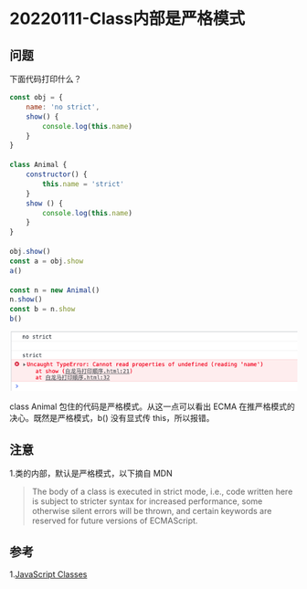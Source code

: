 # 20220111-Class内部是严格模式

## 问题

下面代码打印什么？

```JavaScript
const obj = {
	name: 'no strict',
	show() {
		console.log(this.name)
	}
}

class Animal {
	constructor() {
		this.name = 'strict'
	}
	show () {
		console.log(this.name)
	}
}

obj.show()
const a = obj.show
a() 

const n = new Animal()
n.show() 
const b = n.show
b()
```

![classStrict](https://raw.githubusercontent.com/xudale/interview/master/assets/classStrict.png)

class Animal 包住的代码是严格模式。从这一点可以看出 ECMA 在推严格模式的决心。既然是严格模式，b() 没有显式传 this，所以报错。

## 注意

1.类的内部，默认是严格模式，以下摘自 MDN

> The body of a class is executed in strict mode, i.e., code written here is subject to stricter syntax for increased performance, some otherwise silent errors will be thrown, and certain keywords are reserved for future versions of ECMAScript.

## 参考

1.[JavaScript Classes](https://developer.mozilla.org/en-US/docs/Web/JavaScript/Reference/Classes)















